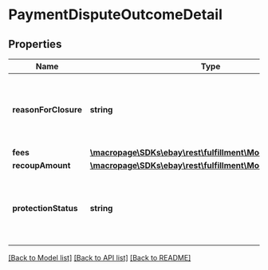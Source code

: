 # PaymentDisputeOutcomeDetail

## Properties
Name | Type | Description | Notes
------------ | ------------- | ------------- | -------------
**reasonForClosure** | **string** | The enumeration value returned in this field indicates the outcome of the payment dispute for the seller. This field is always returned once the payment dispute is resolved. For implementation help, refer to &lt;a href&#x3D;&#39;https://developer.ebay.com/devzone/rest/api-ref/fulfillment/types/OutcomeEnum.html&#39;&gt;eBay API documentation&lt;/a&gt; | [optional] 
**fees** | [**\macropage\SDKs\ebay\rest\fulfillment\Model\SimpleAmount**](SimpleAmount.md) |  | [optional] 
**recoupAmount** | [**\macropage\SDKs\ebay\rest\fulfillment\Model\SimpleAmount**](SimpleAmount.md) |  | [optional] 
**protectionStatus** | **string** | This enumeration value indicates if the seller is fully protected, partially protected, or not protected by eBay for the payment dispute. This field is always returned once the payment dispute is resolved. For implementation help, refer to &lt;a href&#x3D;&#39;https://developer.ebay.com/devzone/rest/api-ref/fulfillment/types/ProtectionStatusEnum.html&#39;&gt;eBay API documentation&lt;/a&gt; | [optional] 

[[Back to Model list]](../README.md#documentation-for-models) [[Back to API list]](../README.md#documentation-for-api-endpoints) [[Back to README]](../README.md)


